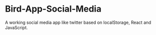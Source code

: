 # Bird-App-Social-Media
A working social media app like twitter based on localStorage, React and JavaScript.
